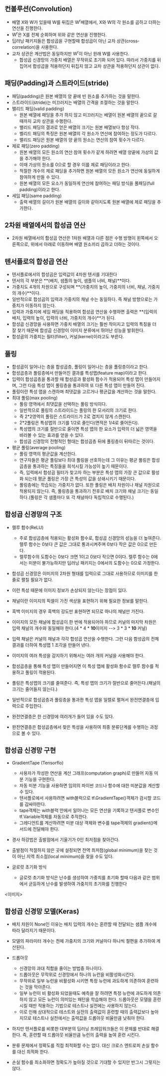 ## 컨볼루션(Convolution)
* 배열 X와 W가 있을때 W를 뒤집은 W<sup>r</sup>배열에서, X와 W의 각 원소를 곱하고 더하는 연산을 진행한다.
* W<sup>r</sup>은 X를 전체 순회하며 위와 같은 연산을 진행한다.
* 딥러닝 패키지들은 합성곱을 구현할때 합성곱이 아닌 교차 상관(cross-correlation)을 사용한다.
* 교차 상관은 계산법은 동일하지만 W<sup>r</sup>이 아닌 원래 W를 사용한다.
  * 합성곱 신경망의 가중치 배열은 무작위로 초기화 되어 있다. 따라서 가중치를 뒤집어서 합성곱을 적용하던지 뒤집지 않고 교차 상관을 적용하던지 상관이 없다.

## 패딩(Padding)과 스트라이드(stride)
* 패딩(padding)은 원본 배열의 양 끝에 빈 원소를 추가하는 것을 말한다.
* 스트라이드(stride)는 미끄러지는 배열의 간격을 조절하는 것을 말한다.
* 밸리드 패딩(valid padding)
  * 원본 배열에 패딩을 추가 하지 않고 미끄러지는 배열이 원본 배열의 끝으로 갈 때까지 교차 상관을 수행한다.
  * 밸리드 패딩의 결과로 얻은 배열의 크기는 원본 배열보다 항상 작다.
  * 벨리드 패딩의 특징은 원본 배열의 각 원소가 연산에 참여하는 정도가 다르다.
  * 밸리드 패딩은 원본 배열의 양 끝의 원소는 연산의 참여 횟수가 다르다.
* 제로 패딩(zero padding)
  * 원본 배열의 모든 원소의 연산 참여 횟수가 같게 하려면 배열 양끝에 가상의 값을 추가해야 한다.
  * 이때 가상의 원소를 0으로 할 경우 이를 제로 패딩이라고 한다.
  * 적절한 개수의 제로 패딩을 추가하면 원본 배열의 모든 원소가 연산에 동일하게 참여하게 만들 수 있다.
  * 원본 배열의 모든 요소가 동일하게 연산에 참여하는 패딩 방식을 풀패딩(full padding)이라고 한다.
* 세임 패딩(same padding)
  * 출력 배열의 길이가 원본 배열의 길이와 같아지도록 원본 배열에 제로 패딩을 추가한다.

## 2차원 배열에서의 합성곱 연산
* 2차원 배열에서의 합성곱 연산은 1차원 배열과 다른 점은 수행 방행이 왼쪽에서 오른쪽으로, 위에서 아래로 이동하며 배열 원소끼리 곱하고 더하는 것이다.

## 텐서플로의 합성곱 연산
* 텐서플로에서의 합성곱은 입력값이 4차원 텐서를 기대한다
* 텐서의 각 부분은 **(배치, 샘플의 높이, 샘플의 너비, 채널)**이다.
* 가중치도 4개의 차원으로 구성되며 **(가중치의 높이, 가중치의 너비, 채널, 가중치의 개수)**이다.
* 일반적으로 합성곱의 입력과 가중치의 채널 수는 동일하다. 즉 채널 방향으로는 가중치가 이동하지 않는다.
* 입력과 가중치에 세임 패딩을 적용하여 합성곱 연산을 수행하면 출력은 **(입력의 배치, 입력의 높이, 입력의 너비, 가중치의 개수)**가 된다.
* 합성곱 신경망을 사용하면 가중치 배열의 크기는 훨씬 작이지고 입력의 특징을 더 잘 찾기 때문에 합성곱 신경망이 이미지 분류에서 뛰어난 성능을 발휘한다.
* 합성곱의 가중치는 필터(filter), 커널(kernel)이라고도 부른다.

## 풀링
* 합성곱이 일어나는 층을 합성곱층, 풀링이 일어나는 층을 풀링층이라고 한다.
* 합성곱층과 풀링층에서 만들어진 결과를 특성맵(feature map)이라고 한다.
* 입력이 합성곱층을 통과할 때 합성곱과 활성화 함수가 적용되어 특성 맵이 만들어지며, 그런 다음 특성 맵이 풀링층을 통과하여 또 다른 특성 맵이 만들어 진다.
* 풀링이란 특성 맵을 스캔하며 최댓값을 고르거나 평균값을 계산하는 것을 말한다.
* 최대 풀링(max pooling)
  * 풀링 영역에서 최댓값을 선택하는 풀링 방식이다.
  * 일반적으로 풀링의 스트라이드는 풀링의 한 모서리의 크기로 한다.
  * 즉 2*2영역의 풀링은 스트라이드가 2로 겹치지 않게 스캔한다.
  * 2*2풀링은 특성맵의 크기를 1/2로 줄인다(면적은 1/4로 줄어든다).
  * 특성맵의 크기를 절반으로 줄이면 특성 맵의 한 요소가 입력의 더 넓은 영역을 바라볼 수 있는 효과를 얻을 수 있다.
  * 합성곱 신경망의 전형적인 형태는 합성곱층 뒤에 풀링층이 뒤따르는 것이다.
* 평균 풀링(average pooling)
  * 풀링 영역의 평균값을 계산한다.
  * 연구자들은 평균 풀링보다 최대 풀링을 선호하는데 그 이유는 평균 풀링은 합성곱층을 통과하는 특징들을 희석시킬 가능성이 높기 때문이다.
  * 즉, 입력에서 합성곱 필터가 찾고자 하는 부분은 특성 맵의 가장 큰 값으로 활성화 되는데 평균 풀링은 가장 큰 특성의 값을 상쇄시키기 때문이다.
  * 풀링층에는 학습되는 가중치가 없다. 또한 풀링은 배치 차원이나 채널 차원으로 적용되지 않는다. 즉, 풀링층을 통과하기 전후로 배치 크기와 채널 크기는 동일하다.(풀링은 각 샘플마다 또 각 채널마다 독립적으로 수행된다.)

## 합성곱 신경망의 구조
* 렐루 함수(ReLU)
  * 주로 합성곱층에 적용되는 활성화 함수로, 합성곱 신경망의 성능을 더 높여준다. 렐루 함수는 0보다 큰 값은 그대로 통과시켜주며 0보다 작은 값은 0으로 만든다.
  * 렐루함수의 도함수는 0보다 크면 1이고 0보다 작으면 0이다. 렐루 함수는 0에서는 미분이 불가능하지만 딥러닝 패키지는 0에서의 도함수는 0으로 가정한다.

* 합성곱 신경망은 이미지의 2차원 형태를 입력으로 그대로 사용하므로 이미지를 한 줄로 펼칠 필요가 없다.
* 이런 특성 때문에 이미지 정보가 손상되지 않는다는 장점이 있다.
* 채널이란 이미지의 픽셀이 가진 색상을 표현하기 위해 필요한 정보를 말한다.
* 흑백 이미지의 경우 흑백의 강도만 표현하면 되므로 하나의 채널만 가진다.
* 이미지의 모든 채널에 합성곱이 한 번에 적용되어야 하므로 커널의 마지막 차원은 입력 채널의 개수와 동일해야 한다.(4 * 4 * **10**이미지 --> 3 * 3 * **10** 커널)
* 입력 채널은 커널의 채널과 각각 합성곱 연산을 수행한다. 그런 다음 함성곱의 전체 결과를 더하여 특성맵 1 조각을 만들어 낸다.
* 이미지의 여러 특성을 감지하기 위해서는 여러 개의 커널을 사용해야 한다.
* 합성곱층을 통해 특성 맵이 만들어지면 이 특성 맵에 활성화 함수로 렐루 함수를 적용하고 풀링이 적용된다.
* 풀링은 특성맵의 크기를 줄여준다. 즉, 특성 맵의 크기가 절반으로 줄어든다.(채널의 크기는 줄어들지 않는다.)
* 일반적으로 합성곱층과 풀링층을 통과한 특성 맵을 일렬로 펼쳐서 완전연결층에 입력으로 주입한다.
* 완전연결층은 한 신경망에 여러개가 들어 있을 수도 있다.
* 완전연결층은 합성곱층에서 찾은 특성을 사용하여 최종 분류단계를 수행하는 과정으로 볼 수 있다.

## 합성곱 신경망 구현
* GradientTape (Tensorflo)
  * 사용자가 작성한 연산을 계산 그래프(computation graph)로 만들어 자동 미분 기능을 구현한다.
  * 자동 미분 기능을 사용하면 임의의 파이썬 코드나 함수에 대한 미분값을 계산할 수 있다.
  * 텐서플로에서 사용하려면 with블럭으로 tf.GradientTape()객체가 감시할 코드를 감싸야한다.
  * tape객체는 with블럭 안에서 일어나는 모든 연산을 기록하고 텐서플로 변수인 tf.Variable객체를 자동으로 추적한다.
  * 그레디언트를 계산하려면 미분 대상 객체와 변수를 tape객체의 gradient()메서드에 전달해야 한다.

* 경사 하강법은 출발점에서 기울기가 0인 최저점을 찾아간다.
* 출발점이 적절하지 않은 곳에 설정되면 전역 최저점(global minimum)을 찾는 것이 아닌 지역 최소점(local minimum)을 찾을 수도 있다.
* 글로럿 초기화 방식
  * 글로럿 초기화 방식은 난수를 생성하여 가중치를 초기화 할때 다음과 같은 범위에서 균등하게 난수를 발생하여 가중치의 초기화를 진행한다

<이미지>

## 합성곱 신경망 모델(Keras)
* 배치 차원이 None인 이유는 배치 입력의 개수는 훈련할 때 전달되는 샘플 개수에 따라 달라지기 때문이다.
* 모델의 파라미터 개수는 전체 가중치의 크기와 커널마다 하나씩 절편을 추가하여 계산된다.

* 드롭아웃
  * 신경망의 과대 적합을 줄이는 방법중 하나이다.
  * 드롭아웃은 무작위로 신경망에서 하나의 뉴런을 비활성화시킨다.
  * 무작위로 일부 뉴런을 비활성화 시키면 특정 뉴런에 과도하게 의존하여 훈련하는 것을 막아준다.
  * 일부 뉴런이 비 활성화 되었을때도 예측을 잘 하려면 특정 뉴런에 과도하게 의존하지 않고 모든 뉴런이 의미있는 패턴을 학습해야 한다.
  드롭아웃은 모델을 훈련시킬 때만 적용하는 기법으로 테스트나 실전에는 사용하지 않는다.
  * 이로 인해 상대적으로 테스트와 실전의 출력값이 훈련할 때의 출력값보다 높아지므로 테스트나 실전에서는 출력값을 드롭아웃 비율만큼 낮춰야 한다.
 * 하지만 텐서플로를 비롯한 대부분의 딥러닝 프레임워크들은 이 문제를 반대로 해결한다. 즉, 훈련할 때 드롭아웃 비율만큼 뉴런의 출력을 높여 훈련 시킨다.

* 분류 문제에서 정확도를 직접 최적화할 수는 없다. 대신 크로스 엔트로피 손실 함수를 대신 최적화 한다.
* 손실 함수를 최소화하면 정확도가 높아질 것으로 기대할 수 있지만 반그시 그렇지는 않다.

